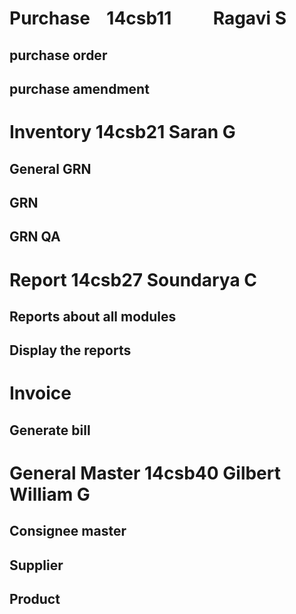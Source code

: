 # Purchase    14csb11          Ragavi S 
 ## purchase order
 ## purchase amendment
 
 # Inventory         14csb21             Saran G
 ## General GRN
 ## GRN
 ## GRN QA
     
 # Report            14csb27            Soundarya C  
  ## Reports about all modules
  ## Display the reports
  
 # Invoice
 ## Generate bill
    
 # General Master    14csb40             Gilbert William G
 ## Consignee master
 ## Supplier
 ## Product
     
